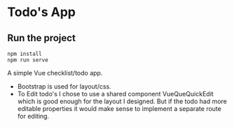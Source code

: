 # Todo's App


## Run the project
```
npm install
npm run serve
```

A simple Vue checklist/todo app.

- Bootstrap is used for layout/css.
- To Edit todo's I chose to use a shared component VueQueQuickEdit which is good enough for the layout I designed. But if the todo had more editable properties it would make sense to implement a separate route for editing.
